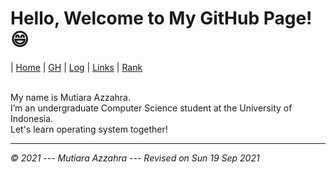 # Hello, Welcome to My GitHub Page! 😄


| [Home](https://mutiarazzahra.github.io/os212/) | [GH](https://github.com/mutiarazzahra) | [Log](https://mutiarazzahra.github.io/os212/TXT/mylog.txt) | [Links](https://mutiarazzahra.github.io/os212/LINKS/) | [Rank](https://mutiarazzahra.github.io/os212/TXT/myrank.txt)

<br>
My name is Mutiara Azzahra. 
<br>
I’m an undergraduate Computer Science student at the University of Indonesia.
<br>
Let's learn operating system together!


---
*© 2021 --- Mutiara Azzahra --- Revised on Sun 19 Sep 2021* 


